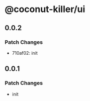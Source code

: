 # @coconut-killer/ui

## 0.0.2

### Patch Changes

- 710af02: init

## 0.0.1

### Patch Changes

- init
